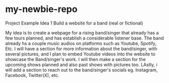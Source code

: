 # my-newbie-repo
Project Example Idea 1
Build a website for a band (real or fictional)

My idea is to create a webpage for a rising band/singer that already has a few tours planned, and has establish a considerable listener base. The band already hs a couple music audios on platforms such as Youtube, Spotify, Etc. I will have a section for more information about the band/singer, with several pictures, and I plan to embed Youtube videos into the website to showcase the Band/singer's work. I will then make a section for the upcoming shows planned and also past shows with pictures too. LAstly, i will add a section to reach out to the band/singer's socials eg. Instagram, Facebook, Twitter(X), etc. 